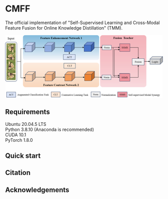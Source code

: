 # CMFF
The official implementation of "Self-Supervised Learning and Cross-Modal Feature Fusion for Online Knowledge Distillation" (TMM).  <br>

![image](https://github.com/Coralmss/CMFF/blob/main/method.png) <br>

## Requirements
Ubuntu 20.04.5 LTS  <br>
Python 3.8.10 (Anaconda is recommended)  <br>
CUDA 10.1  <br>
PyTorch 1.8.0  <br>


## Quick start


## Citation


## Acknowledgements
